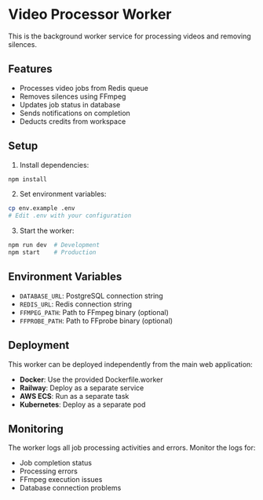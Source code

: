 # Video Processor Worker

This is the background worker service for processing videos and removing silences.

## Features

- Processes video jobs from Redis queue
- Removes silences using FFmpeg
- Updates job status in database
- Sends notifications on completion
- Deducts credits from workspace

## Setup

1. Install dependencies:
```bash
npm install
```

2. Set environment variables:
```bash
cp env.example .env
# Edit .env with your configuration
```

3. Start the worker:
```bash
npm run dev  # Development
npm start    # Production
```

## Environment Variables

- `DATABASE_URL`: PostgreSQL connection string
- `REDIS_URL`: Redis connection string
- `FFMPEG_PATH`: Path to FFmpeg binary (optional)
- `FFPROBE_PATH`: Path to FFprobe binary (optional)

## Deployment

This worker can be deployed independently from the main web application:

- **Docker**: Use the provided Dockerfile.worker
- **Railway**: Deploy as a separate service
- **AWS ECS**: Run as a separate task
- **Kubernetes**: Deploy as a separate pod

## Monitoring

The worker logs all job processing activities and errors. Monitor the logs for:
- Job completion status
- Processing errors
- FFmpeg execution issues
- Database connection problems
